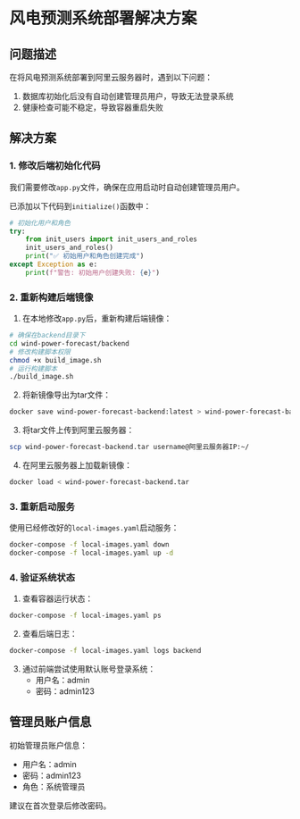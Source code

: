 # 风电预测系统部署解决方案

## 问题描述

在将风电预测系统部署到阿里云服务器时，遇到以下问题：

1. 数据库初始化后没有自动创建管理员用户，导致无法登录系统
2. 健康检查可能不稳定，导致容器重启失败

## 解决方案

### 1. 修改后端初始化代码

我们需要修改`app.py`文件，确保在应用启动时自动创建管理员用户。

已添加以下代码到`initialize()`函数中：

```python
# 初始化用户和角色
try:
    from init_users import init_users_and_roles
    init_users_and_roles()
    print("✅ 初始用户和角色创建完成")
except Exception as e:
    print(f"警告: 初始用户创建失败: {e}")
```

### 2. 重新构建后端镜像

1. 在本地修改`app.py`后，重新构建后端镜像：

```bash
# 确保在backend目录下
cd wind-power-forecast/backend
# 修改构建脚本权限
chmod +x build_image.sh
# 运行构建脚本
./build_image.sh
```

2. 将新镜像导出为tar文件：

```bash
docker save wind-power-forecast-backend:latest > wind-power-forecast-backend.tar
```

3. 将tar文件上传到阿里云服务器：

```bash
scp wind-power-forecast-backend.tar username@阿里云服务器IP:~/
```

4. 在阿里云服务器上加载新镜像：

```bash
docker load < wind-power-forecast-backend.tar
```

### 3. 重新启动服务

使用已经修改好的`local-images.yaml`启动服务：

```bash
docker-compose -f local-images.yaml down
docker-compose -f local-images.yaml up -d
```

### 4. 验证系统状态

1. 查看容器运行状态：

```bash
docker-compose -f local-images.yaml ps
```

2. 查看后端日志：

```bash
docker-compose -f local-images.yaml logs backend
```

3. 通过前端尝试使用默认账号登录系统：
   - 用户名：admin
   - 密码：admin123

## 管理员账户信息

初始管理员账户信息：
- 用户名：admin
- 密码：admin123
- 角色：系统管理员

建议在首次登录后修改密码。 